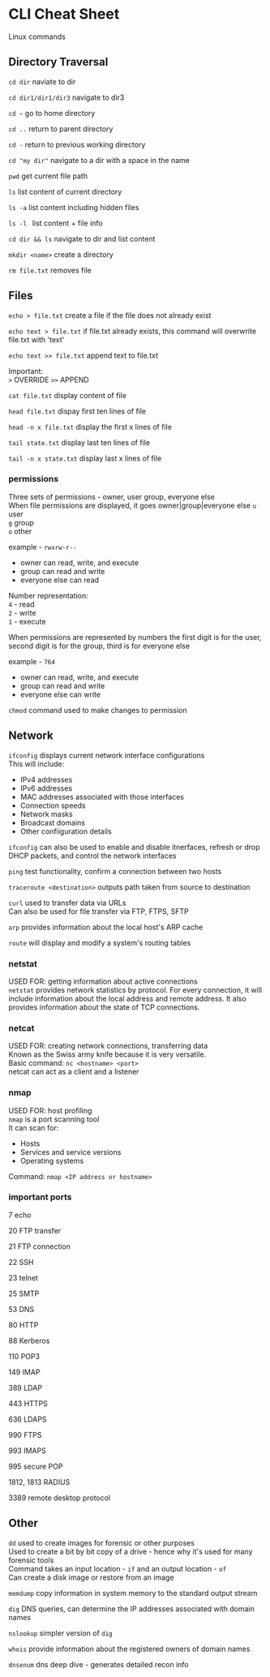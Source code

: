# CLI Cheat Sheet

Linux commands

## Directory Traversal

`cd dir` 
naviate to dir

`cd dir1/dir1/dir3` 
navigate to dir3

`cd ~` 
go to home directory 

`cd ..` 
return to parent directory

`cd -`
return to previous working directory 

`cd "my dir"`
navigate to a dir with a space in the name

`pwd` 
get current file path

`ls`
list content of current directory 

`ls -a`
list content including hidden files

`ls -l `
list content + file info

`cd dir && ls`
navigate to dir and list content 

`mkdir <name>` create a directory 

`rm file.txt` removes file 

## Files
`echo > file.txt` create a file if the file does not already exist

`echo text > file.txt` if file.txt already exists, this command will overwrite file.txt with 'text'

`echo text >> file.txt` append text to file.txt

Important: <br />
`>` OVERRIDE
`>>` APPEND

`cat file.txt` display content of file

`head file.txt` dispay first ten lines of file

`head -n x file.txt` display the first x lines of file

`tail state.txt` display last ten lines of file

`tail -n x state.txt` display last x lines of file 

### permissions
Three sets of permissions - owner, user group, everyone else <br />
When file permissions are displayed, it goes owner|group|everyone else
`u` user <br />
`g` group <br />
`o` other <br />

example - `rwxrw-r--` 
+ owner can read, write, and execute
+ group can read and write
+ everyone else can read

Number representation: <br />
`4` - read <br />
`2` - write <br />
`1` - execute <br />

When permissions are represented by numbers the first digit is for the user, second digit is for the group, third is for everyone else

example - `764`
+ owner can read, write, and execute 
+ group can read and write 
+ everyone else can write 

`chmod` command used to make changes to permission


## Network
`ifconfig` displays current network interface configurations  
This will include:

+ IPv4 addresses
+ IPv6 addresses
+ MAC addresses associated with those interfaces
+ Connection speeds
+ Network masks
+ Broadcast domains 
+ Other confiiguration details 

`ifconfig` can also be used to enable and disable itnerfaces, refresh or drop DHCP packets, and control the network interfaces
    
`ping` test functionality, confirm a connection between two hosts 

`traceroute <destination>` outputs path taken from source to destination 

`curl` used to transfer data via URLs <br />
Can also be used for file transfer via FTP, FTPS, SFTP 

`arp` provides information about the local host's ARP cache

`route` will display and modify a system's routing tables



### netstat 
USED FOR: getting information about active connections <br />
`netstat` provides network statistics by protocol. For every connection, it will include information about the local address and remote address. It also provides information about the state of TCP connections.

### netcat 
USED FOR: creating network connections, transferring data <br />
Known as the Swiss army knife because it is very versatile. <br />
Basic command: `nc <hostname> <port>` <br />
netcat can act as a client and a listener

### nmap
USED FOR: host profiling <br />
`nmap` is a port scanning tool <br />
It can scan for:
+ Hosts 
+ Services and service versions
+ Operating systems

Command: `nmap <IP address or hostname>`

### important ports

7 echo 

20 FTP transfer

21 FTP connection 

22 SSH 

23 telnet 

25 SMTP 

53 DNS 

80 HTTP 

88 Kerberos 

110 POP3 

149 IMAP 

389 LDAP 

443 HTTPS

636 LDAPS 

990 FTPS 

993 IMAPS 

995 secure POP 

1812, 1813 RADIUS 

3389 remote desktop protocol 

## Other
`dd` used to create images for forensic or other purposes <br />
Used to create a bit by bit copy of a drive - hence why it's used for many forensic tools<br />
Command takes an input location  - `if` and an output location - `of` <br />
Can create a disk image or restore from an image 

`memdump` copy information in system memory to the standard output stream 

`dig` DNS queries, can determine the IP addresses associated with domain names 

`nslookup` simpler version of `dig`

`whois` provide information about the registered owners of domain names 

`dnsenum` dns deep dive - generates detailed recon info




